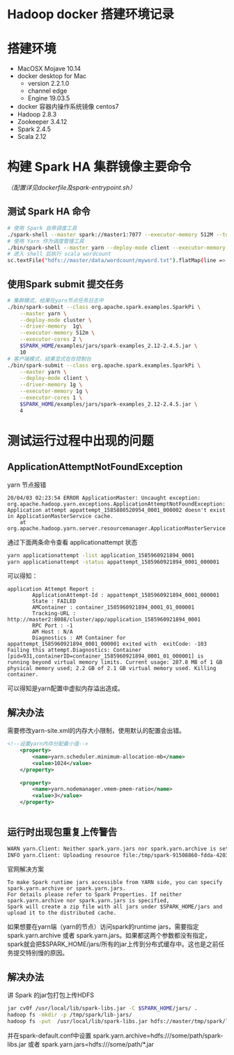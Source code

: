 # Hadoop docker 搭建环境记录

# 搭建环境

- MacOSX Mojave 10.14
- docker desktop for Mac 
  - version 2.2.1.0
  - channel edge 
  - Engine 19.03.5
- docker 容器内操作系统镜像 centos7
- Hadoop 2.8.3
- Zookeeper 3.4.12
- Spark 2.4.5
- Scala 2.12

# 构建 Spark HA 集群镜像主要命令
*（配置详见dockerfile及spark-entrypoint.sh）*

## 测试 Spark HA 命令

```bash
# 使用 Spark 自带调度工具
./spark-shell --master spark://master1:7077 --executor-memory 512M --total-executor-cores 2 --num-executors 2
# 使用 Yarn 作为调度管理工具
./bin/spark-shell --master yarn --deploy-mode client --executor-memory 512M --total-executor-cores 2 --num-executors 2
# 进入 shell 后执行 scala wordcount
sc.textFile("hdfs://master/data/wordcount/myword.txt").flatMap(line => line.split(" ")).map(word => (word, 1)).reduceByKey(_ + _).sortBy(_._2,false).take(10).foreach(println)
```

## 使用Spark submit 提交任务

```bash
# 集群模式，结果在yarn节点任务日志中
./bin/spark-submit --class org.apache.spark.examples.SparkPi \
    --master yarn \
    --deploy-mode cluster \
    --driver-memory  1g\
    --executor-memory 512m \
    --executor-cores 2 \
    $SPARK_HOME/examples/jars/spark-examples_2.12-2.4.5.jar \
    10
# 客户端模式，结果显式在在控制台
./bin/spark-submit --class org.apache.spark.examples.SparkPi \
    --master yarn \
    --deploy-mode client \
    --driver-memory 1g \
    --executor-memory 1g \
    --executor-cores 1 \
    $SPARK_HOME/examples/jars/spark-examples_2.12-2.4.5.jar \
    4
```

# 测试运行过程中出现的问题

## ApplicationAttemptNotFoundException

yarn 节点报错

```
20/04/03 02:23:54 ERROR ApplicationMaster: Uncaught exception: 
org.apache.hadoop.yarn.exceptions.ApplicationAttemptNotFoundException: Application attempt appattempt_1585880520954_0001_000002 doesn't exist in ApplicationMasterService cache.
	at org.apache.hadoop.yarn.server.resourcemanager.ApplicationMasterService.allocate(ApplicationMasterService.java:403)
```
通过下面两条命令查看 applicationattempt 状态

```bash
yarn applicationattempt -list application_1585960921894_0001
yarn applicationattempt -status appattempt_1585960921894_0001_000001
```

可以得知：

```
application Attempt Report : 
        ApplicationAttempt-Id : appattempt_1585960921894_0001_000001
        State : FAILED
        AMContainer : container_1585960921894_0001_01_000001
        Tracking-URL : http://master2:8088/cluster/app/application_1585960921894_0001
        RPC Port : -1
        AM Host : N/A
        Diagnostics : AM Container for appattempt_1585960921894_0001_000001 exited with  exitCode: -103
Failing this attempt.Diagnostics: Container [pid=931,containerID=container_1585960921894_0001_01_000001] is running beyond virtual memory limits. Current usage: 287.8 MB of 1 GB physical memory used; 2.2 GB of 2.1 GB virtual memory used. Killing container.
```
可以得知是yarn配置中虚拟内存溢出造成。

## 解决办法

需要修改yarn-site.xml的内存大小限制，使用默认的配置会出错。

```xml
<!--设置yarn内存分配最小值-->   
	<property>
		<name>yarn.scheduler.minimum-allocation-mb</name>
		<value>1024</value>
	</property>
	
	<property>
		<name>yarn.nodemanager.vmem-pmem-ratio</name>
		<value>3</value>
	</property>
	
```
## 运行时出现包重复上传警告

```bash
WARN yarn.Client: Neither spark.yarn.jars nor spark.yarn.archive is set, falling back to uploading libraries under SPARK_HOME.
INFO yarn.Client: Uploading resource file:/tmp/spark-91508860-fdda-4203-b733-e19625ef23a0/__spark_libs__4918922933506017904.zip -> hdfs://dbmtimehadoop/user/fuxin.zhao/.sparkStaging/application_1486451708427_0392/__spark_libs__4918922933506017904.zip
```
官网解决方案

	To make Spark runtime jars accessible from YARN side, you can specify spark.yarn.archive or spark.yarn.jars. 
	For details please refer to Spark Properties. If neither spark.yarn.archive nor spark.yarn.jars is specified, 
	Spark will create a zip file with all jars under $SPARK_HOME/jars and upload it to the distributed cache.

如果想要在yarn端（yarn的节点）访问spark的runtime jars，需要指定spark.yarn.archive 或者 spark.yarn.jars。如果都这两个参数都没有指定，spark就会把$SPARK_HOME/jars/所有的jar上传到分布式缓存中。这也是之前任务提交特别慢的原因。

## 解决办法

讲 Spark 的jar包打包上传HDFS

```bash
jar cv0f /usr/local/lib/spark-libs.jar -C $SPARK_HOME/jars/ .
hadoop fs -mkdir -p /tmp/spark/lib-jars/
hadoop fs -put  /usr/local/lib/spark-libs.jar hdfs://master/tmp/spark/lib-jars/
```

并在spark-default.conf中设置 spark.yarn.archive=hdfs:///some/path/spark-libs.jar
或者 spark.yarn.jars=hdfs:///some/path/*.jar